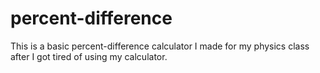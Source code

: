# percent-difference
This is a basic percent-difference calculator I made for my physics class after I got tired of using my calculator.
